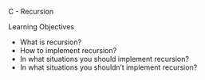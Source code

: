 C - Recursion

Learning Objectives

* What is recursion?
* How to implement recursion?
* In what situations you should implement recursion?
* In what situations you shouldn’t implement recursion?
